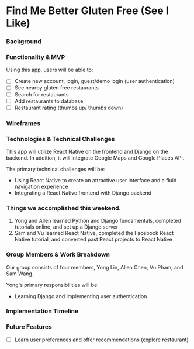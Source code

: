 # Find Me Better Gluten Free (See I Like)

### Background

### Functionality & MVP

Using this app, users will be able to:

- [ ] Create new account, login, guest/demo login (user authentication)
- [ ] See nearby gluten free restaurants
- [ ] Search for restaurants
- [ ] Add restaurants to database
- [ ] Restaurant rating (thumbs up/ thumbs down)

### Wireframes


### Technologies & Technical Challenges

This app will utilize React Native on the frontend and Django on the backend. In addition, it will integrate Google Maps and Google Places API.

The primary technical challenges will be:

- Using React Native to create an attractive user interface and a fluid navigation experience
- Integrating a React Native frontend with Django backend

### Things we accomplished this weekend.

1. Yong and Allen learned Python and Django fundamentals, completed tutorials online, and set up a Django server
2. Sam and Vu learned React Native, completed the Facebook React Native tutorial, and converted past React projects to React Native

### Group Members & Work Breakdown

Our group consists of four members, Yong Lin, Allen Chen, Vu Pham, and Sam Wang.

Yong's primary responsibilities will be:

- Learning Django and implementing user authentication


### Implementation Timeline

### Future Features

- [ ] Learn user preferences and offer recommendations (explore restaurant)
